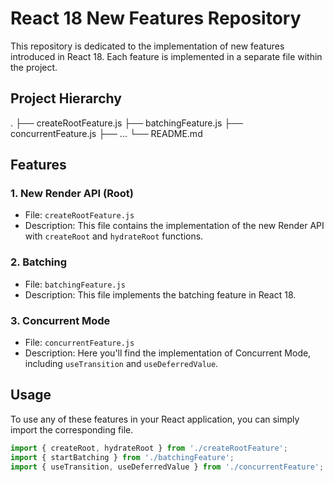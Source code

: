 # React 18 New Features Repository

This repository is dedicated to the implementation of new features introduced in React 18. Each feature is implemented in a separate file within the project.

## Project Hierarchy

.
├── createRootFeature.js
├── batchingFeature.js
├── concurrentFeature.js
├── ...
└── README.md


## Features

### 1. New Render API (Root)
- File: `createRootFeature.js`
- Description: This file contains the implementation of the new Render API with `createRoot` and `hydrateRoot` functions.

### 2. Batching
- File: `batchingFeature.js`
- Description: This file implements the batching feature in React 18.

### 3. Concurrent Mode
- File: `concurrentFeature.js`
- Description: Here you'll find the implementation of Concurrent Mode, including `useTransition` and `useDeferredValue`.

## Usage

To use any of these features in your React application, you can simply import the corresponding file.

```javascript
import { createRoot, hydrateRoot } from './createRootFeature';
import { startBatching } from './batchingFeature';
import { useTransition, useDeferredValue } from './concurrentFeature';

